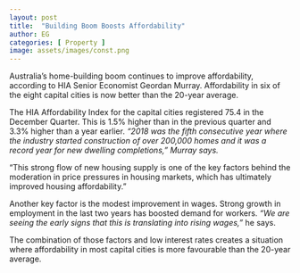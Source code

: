 ```yaml
---
layout: post
title:  "Building Boom Boosts Affordability"
author: EG
categories: [ Property ]
image: assets/images/const.png
---
```

Australia’s home-building boom continues to improve
affordability, according to HIA Senior Economist
Geordan Murray. Affordability in six of the eight capital
cities is now better than the 20-year average.

The HIA Affordability Index for the capital cities registered 75.4 in
the December Quarter. This is 1.5% higher than in the
previous quarter and 3.3% higher than a year earlier.
<i>“2018 was the fifth consecutive year where the industry
started construction of over 200,000 homes and it was
a record year for new dwelling completions,” Murray
says.</i>

“This strong flow of new housing supply is one
of the key factors behind the moderation in price
pressures in housing markets, which has ultimately
improved housing affordability.”

Another key factor is the modest improvement in wages.
Strong growth in employment in the last two years has
boosted demand for workers. <i>“We are seeing the early
signs that this is translating into rising wages,”</i> he says.

The combination of those factors and low interest rates
creates a situation where affordability in most capital
cities is more favourable than the 20-year average.
